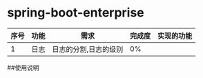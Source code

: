# spring-boot-enterprise

|序号|功能|需求|完成度|实现的功能|
|---|---|---|---|---|
|1|日志|日志的分割,日志的级别|0%||



##使用说明

